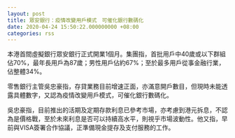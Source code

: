 ```yaml
---
layout: post
title: 眾安銀行：疫情改變用戶模式　可催化銀行數碼化
date: 2020-04-24 15:50:22.000000000 +08:00
categories: rss
---
```


本港首間虛擬銀行眾安銀行正式開業1個月。集團指，首批用戶中40歲或以下群組佔70%，最年長用戶為87歲；男性用戶佔約67%；至於最多用戶從事金融行業，佔整體34%。

零售銀行主管吳忠豪指，存貸業務目前增速正面，亦滿意開戶數目，但現時未能透露具體數字，又認為疫情改變用戶模式，可催化銀行數碼化。

吳忠豪指，目前推出的活期及定期存款利息已參考市場，亦考慮到港元拆息，不認為是價格戰，至於未來利息是否可以持續高水平，則視乎市場波動性。他又指，早前與VISA簽署合作協議，正準備現金提存及支付服務的工作。
